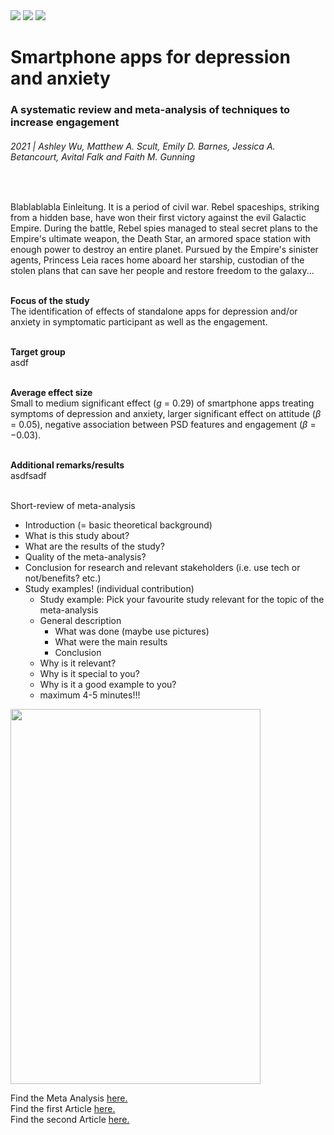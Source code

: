 <img src="https://user-images.githubusercontent.com/102897955/161445546-c87ba866-4d19-45b6-838a-7a3e83556826.PNG">
<img src="https://user-images.githubusercontent.com/102897955/161445754-8a0f5bb1-fb93-4953-84da-dfde02e3867e.png">
<img src="https://user-images.githubusercontent.com/102897955/161445757-7595ec48-8e96-4e85-89d4-37a2f88f0e3d.png">

# Smartphone apps for depression and anxiety
### A systematic review and meta-analysis of techniques to increase engagement
###### 2021 | Ashley Wu, Matthew A. Scult, Emily D. Barnes, Jessica A. Betancourt, Avital Falk and Faith M. Gunning
<br>

Blablablabla Einleitung. It is a period of civil war. Rebel spaceships, striking from a hidden base, have won their first victory against the evil Galactic Empire. During the battle, Rebel spies managed to steal secret plans to the Empire's ultimate weapon, the Death Star, an armored space station with enough power to destroy an entire planet. Pursued by the Empire's sinister agents, Princess Leia races home aboard her starship, custodian of the stolen plans that can save her people and restore freedom to the galaxy... <br> <br>

**Focus of the study** <br>
The identification of effects of standalone apps for depression and/or anxiety in
symptomatic participant as well as the engagement. <br> <br>

**Target group** <br>
asdf <br> <br>

**Average effect size** <br>
Small to medium significant effect (*g* = 0.29) of smartphone apps treating symptoms of depression and anxiety, larger significant effect on attitude (*β* = 0.05), negative association between PSD features and engagement (*β* = −0.03). <br> <br>

**Additional remarks/results** <br>
asdfsadf <br> <br>

Short-review of meta-analysis
- Introduction (= basic theoretical background)
- What is this study about?
- What are the results of the study?
- Quality of the meta-analysis? 
- Conclusion for research and relevant stakeholders (i.e. use tech or not/benefits? etc.)
- Study examples! (individual contribution)
  - Study example: Pick your favourite study relevant for the topic of the meta-analysis
  - General description
    - What was done (maybe use pictures)
    - What were the main results
    - Conclusion
  - Why is it relevant?
  - Why is it special to you?
  - Why is it a good example to you?
  - maximum 4-5 minutes!!!

<img src="https://user-images.githubusercontent.com/102897955/161444921-582ac29f-0aa1-4a61-a2e8-42e97d306b46.png" width="400" height="600">

Find the Meta Analysis [here.](https://www.ncbi.nlm.nih.gov/pmc/articles/PMC7878769/) <br>
Find the first Article [here.](https://www.ncbi.nlm.nih.gov/pmc/articles/PMC8335612/) <br>
Find the second Article [here.](https://www.youtube.com/watch?v=xvFZjo5PgG0) <br>
